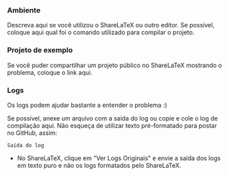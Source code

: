 ### Ambiente

Descreva aqui se você utilizou o ShareLaTeX ou outro editor. Se possível,
coloque aqui qual foi o comando utilizado para compilar o projeto.



### Projeto de exemplo

Se você puder compartilhar um projeto público no ShareLaTeX mostrando o
problema, coloque o link aqui.



### Logs

Os logs podem ajudar bastante a entender o problema :)

Se possível, anexe um arquivo com a saída do log ou copie e cole o log de
compilação aqui. Não esqueça de utilizar texto pré-formatado para postar no
GitHub, assim:

```
Saída do log
```

- No ShareLaTeX, clique em "Ver Logs Originais" e envie a saída dos logs
em texto puro e não os logs formatados pelo ShareLaTeX.

